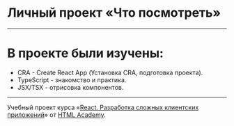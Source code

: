 # Личный проект «Что посмотреть»

----

# В проекте были изучены:

* CRA - Create React App (Установка CRA, подготовка проекта).
* TypeScript - знакомство и практика.
* JSX/TSX  - отрисовка компонентов.

----
Учебный проект курса «[React. Разработка сложных клиентских приложений](https://htmlacademy.ru/intensive/react)» от [HTML Academy](https://htmlacademy.ru).